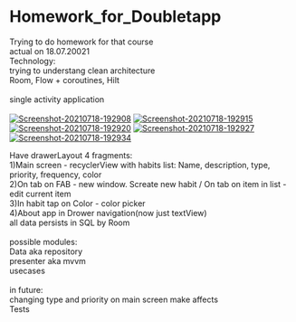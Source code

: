 # Homework_for_Doubletapp</br>
Trying to do homework for that course</br>
actual on 18.07.20021</br>
Technology:</br>
trying to understang clean architecture</br>
Room, Flow + coroutines, Hilt</br>
</br>
single activity application</br></br>
<a href="https://ibb.co/d4sBSXN"><img src="https://i.ibb.co/d4sBSXN/Screenshot-20210718-192908.jpg" alt="Screenshot-20210718-192908" border="0"></a> <a href="https://ibb.co/s3RHC31"><img src="https://i.ibb.co/s3RHC31/Screenshot-20210718-192915.jpg" alt="Screenshot-20210718-192915" border="0"></a> <a href="https://ibb.co/m5Kh4jW"><img src="https://i.ibb.co/m5Kh4jW/Screenshot-20210718-192920.jpg" alt="Screenshot-20210718-192920" border="0"></a> <a href="https://ibb.co/wCLT5fd"><img src="https://i.ibb.co/wCLT5fd/Screenshot-20210718-192927.jpg" alt="Screenshot-20210718-192927" border="0"></a> <a href="https://ibb.co/qpGCfQ7"><img src="https://i.ibb.co/qpGCfQ7/Screenshot-20210718-192934.jpg" alt="Screenshot-20210718-192934" border="0"></a></br>

Have drawerLayout 
4 fragments:</br>
1)Main screen - recyclerView with habits list: Name, description, type, priority, frequency, color</br>
2)On tab on FAB - new window. Screate new habit / On tab on item in list - edit current item</br>
3)In habit tap on Color - color picker</br>
4)About app in Drower navigation(now just textView)
</br>
all data persists in SQL by Room</br>
</br>
possible modules:</br>
Data aka repository</br>
presenter aka mvvm</br>
usecases</br>
</br>
in future:</br>
changing type and priority on main screen make affects</br>
Tests</br>
